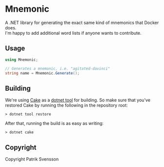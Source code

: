 # Mnemonic

A .NET library for generating the exact same kind of mnemonics
that Docker does.  
I'm happy to add additional word lists if anyone 
wants to contribute.

## Usage

```csharp
using Mnemonic;

// Generates a mnemonic, i.e. "agitated-davinci"
string name = Mnemonic.Generate();
```

## Building

We're using [Cake](https://github.com/cake-build/cake) as a 
[dotnet tool](https://docs.microsoft.com/en-us/dotnet/core/tools/global-tools) 
for building. So make sure that you've restored Cake by running 
the following in the repository root:

```
> dotnet tool restore
```

After that, running the build is as easy as writing:

```
> dotnet cake
```

## Copyright

Copyright Patrik Svensson